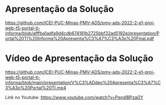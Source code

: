 # Apresentação da Solução
https://github.com/ICEI-PUC-Minas-PMV-ADS/pmv-ads-2022-2-e1-proj-web-t5-portal-ti-informa/blob/afffba1adfa9d4cdb674181b2725bbf32ad5192e/presentation/Portal%20TI%20Informa%20Apresenta%C3%A7%C3%A3o%20Final.pdf

# Vídeo de Apresentação  da Solução
https://github.com/ICEI-PUC-Minas-PMV-ADS/pmv-ads-2022-2-e1-proj-web-t5-portal-ti-informa/blob/main/presentation/V%C3%ADdeo%20Apresenta%C3%A7%C3%A3o%20Portal%20TI.mp4

Link no Youtube: 
https://www.youtube.com/watch?v=PqndlBPzaGY
